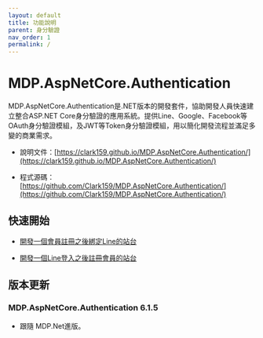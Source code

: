 ```yaml
---
layout: default
title: 功能說明
parent: 身分驗證
nav_order: 1
permalink: /
---
```



# MDP.AspNetCore.Authentication

MDP.AspNetCore.Authentication是.NET版本的開發套件，協助開發人員快速建立整合ASP.NET Core身分驗證的應用系統。提供Line、Google、Facebook等OAuth身分驗證模組，及JWT等Token身分驗證模組，用以簡化開發流程並滿足多變的商業需求。

- 說明文件：[https://clark159.github.io/MDP.AspNetCore.Authentication/](https://clark159.github.io/MDP.AspNetCore.Authentication/)

- 程式源碼：[https://github.com/Clark159/MDP.AspNetCore.Authentication/](https://github.com/Clark159/MDP.AspNetCore.Authentication/)


## 快速開始

- [開發一個會員註冊之後綁定Line的站台](https://clark159.github.io/MDP.AspNetCore.Authentication/快速開始/開發一個會員註冊之後綁定Line的站台/)

- [開發一個Line登入之後註冊會員的站台](https://clark159.github.io/MDP.AspNetCore.Authentication/快速開始/開發一個Line登入之後註冊會員的站台/)


## 版本更新

### MDP.AspNetCore.Authentication 6.1.5

- 跟隨 MDP.Net進版。